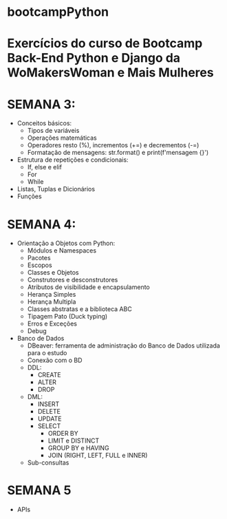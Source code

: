 # bootcampPython
# Exercícios do curso de Bootcamp Back-End Python e Django da WoMakersWoman e Mais Mulheres 

# SEMANA 3:  
 * Conceitos básicos:  
    - Tipos de variáveis  
    - Operações matemáticas  
    - Operadores resto (%), incrementos (+=) e decrementos (-=)  
    - Formatação de mensagens: str.format() e print(f'mensagem {}')  
* Estrutura de repetições e condicionais:  
    - If, else e elif  
    - For  
    - While  
* Listas, Tuplas e Dicionários  
* Funções  

# SEMANA 4:  
 * Orientação a Objetos com Python:
	- Módulos e Namespaces
	- Pacotes
	- Escopos
	- Classes e Objetos
	- Construtores e desconstrutores
	- Atributos de visibilidade e encapsulamento
	- Herança Simples
	- Herança Multipla
	- Classes abstratas e a biblioteca ABC
	- Tipagem Pato (Duck typing)
	- Erros e Exceções
	- Debug
 * Banco de Dados 
	- DBeaver: ferramenta de administração do Banco de Dados utilizada para o estudo 
	- Conexão com o BD
	-  DDL:
		- CREATE
		- ALTER
		- DROP
	- DML:
		- INSERT
		- DELETE
		- UPDATE
		- SELECT
			- ORDER BY 
			- LIMIT e DISTINCT
			- GROUP BY e HAVING
			- JOIN (RIGHT, LEFT, FULL e INNER)
	- Sub-consultas

# SEMANA 5
 * APIs
